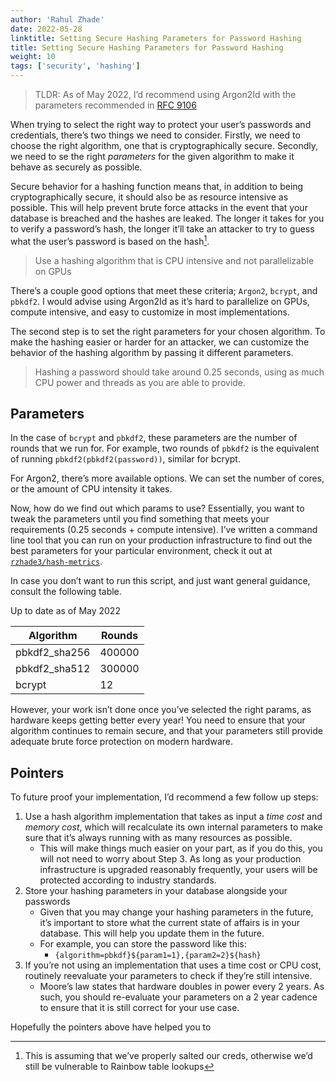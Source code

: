 ```yaml
---
author: 'Rahul Zhade'
date: 2022-05-28
linktitle: Setting Secure Hashing Parameters for Password Hashing
title: Setting Secure Hashing Parameters for Password Hashing
weight: 10
tags: ['security', 'hashing']
---
```


> TLDR: As of May 2022, I’d recommend using Argon2Id with the parameters recommended in [RFC 9106](https://www.rfc-editor.org/rfc/rfc9106.html)  

When trying to select the right way to protect your user’s passwords and credentials, there’s two things we need to consider. Firstly, we need to choose the right algorithm, one that is cryptographically secure. Secondly, we need to se the right _parameters_ for the given algorithm to make it behave as securely as possible. 

Secure behavior for a hashing function means that, in addition to being cryptographically secure, it should also be as resource intensive as possible. This will help prevent brute force attacks in the event that your database is breached and the hashes are leaked. The longer it takes for you to verify a password’s hash, the longer it’ll take an attacker to try to guess what the user’s password is based on the hash[^1].

> Use a hashing algorithm that is CPU intensive and not parallelizable on GPUs  

There’s a couple good options that meet these criteria; `Argon2`, `bcrypt`, and  `pbkdf2`. I would advise using Argon2Id as it’s hard to parallelize on GPUs, compute intensive, and easy to customize in most implementations. 

The second step is to set the right parameters for your chosen algorithm. To make the hashing easier or harder for an attacker, we can customize the behavior of the hashing algorithm by passing it different parameters.

> Hashing a password should take around 0.25 seconds, using as much CPU power and threads as you are able to provide.  

## Parameters
In the case of `bcrypt` and `pbkdf2`, these parameters are the number of rounds that we run for. For example, two rounds of `pbkdf2` is the equivalent of running `pbkdf2(pbkdf2(password))`, similar for bcrypt.

For Argon2, there’s more available options. We can set the number of cores, or the amount of CPU intensity it takes. 

Now, how do we find out which params to use? Essentially, you want to tweak the parameters until you find something that meets your requirements (0.25 seconds + compute intensive). I’ve written a command line tool that you can run on your production infrastructure to find out the best parameters for your particular environment, check it out at [`rzhade3/hash-metrics`](https://github.com/rzhade3/hash-metrics). 

In case you don’t want to run this script, and just want general guidance, consult the following table.

Up to date as of May 2022

| Algorithm     | Rounds |
|---------------|--------|
| pbkdf2_sha256 | 400000 |
| pbkdf2_sha512 | 300000 |
| bcrypt        | 12     |

However, your work isn’t done once you’ve selected the right params, as hardware keeps getting better every year! You need to ensure that your algorithm continues to remain secure, and that your parameters still provide adequate brute force protection on modern hardware. 

## Pointers

To future proof your implementation, I’d recommend a few follow up steps:

1. Use a hash algorithm implementation that takes as input a _time cost_ and _memory cost_, which will recalculate its own internal parameters to make sure that it’s always running with as many resources as possible. 
	* This will make things much easier on your part, as if you do this, you will not need to worry about Step 3. As long as your production infrastructure is upgraded reasonably frequently, your users will be protected according to industry standards. 
2. Store your hashing parameters in your database alongside your passwords
	* Given that you may change your hashing parameters in the future, it’s important to store what the current state of affairs is in your database. This will help you update them in the future.
	* For example, you can store the password like this:
		* `{algorithm=pbkdf}${param1=1},{param2=2}${hash}`
3. If you’re not using an implementation that uses a time cost or CPU cost, routinely reevaluate your parameters to check if they’re still intensive.
	* Moore’s law states that hardware doubles in power every 2 years. As such, you should re-evaluate your parameters on a 2 year cadence to ensure that it is still correct for your use case. 

Hopefully the pointers above have helped you to 


[^1]: This is assuming that we’ve properly salted our creds, otherwise we’d still be vulnerable to Rainbow table lookups
